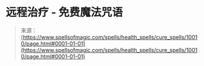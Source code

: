 <!--yml

category: 未分类

date: 2024-06-12 18:46:32

-->

# 远程治疗 - 免费魔法咒语

> 来源：[https://www.spellsofmagic.com/spells/health_spells/cure_spells/10010/page.html#0001-01-01](https://www.spellsofmagic.com/spells/health_spells/cure_spells/10010/page.html#0001-01-01)

